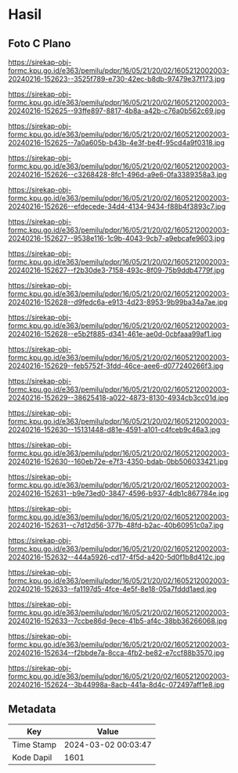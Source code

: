 # Hasil

## Foto C Plano

https://sirekap-obj-formc.kpu.go.id/e363/pemilu/pdpr/16/05/21/20/02/1605212002003-20240216-152623--3525f789-e730-42ec-b8db-97479e37f173.jpg

https://sirekap-obj-formc.kpu.go.id/e363/pemilu/pdpr/16/05/21/20/02/1605212002003-20240216-152625--93ffe897-8817-4b8a-a42b-c76a0b562c69.jpg

https://sirekap-obj-formc.kpu.go.id/e363/pemilu/pdpr/16/05/21/20/02/1605212002003-20240216-152625--7a0a605b-b43b-4e3f-be4f-95cd4a9f0318.jpg

https://sirekap-obj-formc.kpu.go.id/e363/pemilu/pdpr/16/05/21/20/02/1605212002003-20240216-152626--c3268428-8fc1-496d-a9e6-0fa3389358a3.jpg

https://sirekap-obj-formc.kpu.go.id/e363/pemilu/pdpr/16/05/21/20/02/1605212002003-20240216-152626--efdecede-34d4-4134-9434-f88b4f3893c7.jpg

https://sirekap-obj-formc.kpu.go.id/e363/pemilu/pdpr/16/05/21/20/02/1605212002003-20240216-152627--9538e116-1c9b-4043-9cb7-a9ebcafe9603.jpg

https://sirekap-obj-formc.kpu.go.id/e363/pemilu/pdpr/16/05/21/20/02/1605212002003-20240216-152627--f2b30de3-7158-493c-8f09-75b9ddb4779f.jpg

https://sirekap-obj-formc.kpu.go.id/e363/pemilu/pdpr/16/05/21/20/02/1605212002003-20240216-152628--d9fedc6a-e913-4d23-8953-9b99ba34a7ae.jpg

https://sirekap-obj-formc.kpu.go.id/e363/pemilu/pdpr/16/05/21/20/02/1605212002003-20240216-152628--e5b2f885-d341-461e-ae0d-0cbfaaa99af1.jpg

https://sirekap-obj-formc.kpu.go.id/e363/pemilu/pdpr/16/05/21/20/02/1605212002003-20240216-152629--feb5752f-3fdd-46ce-aee6-d077240266f3.jpg

https://sirekap-obj-formc.kpu.go.id/e363/pemilu/pdpr/16/05/21/20/02/1605212002003-20240216-152629--38625418-a022-4873-8130-4934cb3cc01d.jpg

https://sirekap-obj-formc.kpu.go.id/e363/pemilu/pdpr/16/05/21/20/02/1605212002003-20240216-152630--15131448-d81e-4591-a101-c4fceb9c46a3.jpg

https://sirekap-obj-formc.kpu.go.id/e363/pemilu/pdpr/16/05/21/20/02/1605212002003-20240216-152630--160eb72e-e7f3-4350-bdab-0bb506033421.jpg

https://sirekap-obj-formc.kpu.go.id/e363/pemilu/pdpr/16/05/21/20/02/1605212002003-20240216-152631--b9e73ed0-3847-4596-b937-4db1c867784e.jpg

https://sirekap-obj-formc.kpu.go.id/e363/pemilu/pdpr/16/05/21/20/02/1605212002003-20240216-152631--c7d12d56-377b-48fd-b2ac-40b60951c0a7.jpg

https://sirekap-obj-formc.kpu.go.id/e363/pemilu/pdpr/16/05/21/20/02/1605212002003-20240216-152632--444a5926-cd17-4f5d-a420-5d0f1b8d412c.jpg

https://sirekap-obj-formc.kpu.go.id/e363/pemilu/pdpr/16/05/21/20/02/1605212002003-20240216-152633--fa1197d5-4fce-4e5f-8e18-05a7fddd1aed.jpg

https://sirekap-obj-formc.kpu.go.id/e363/pemilu/pdpr/16/05/21/20/02/1605212002003-20240216-152633--7ccbe86d-9ece-41b5-af4c-38bb36266068.jpg

https://sirekap-obj-formc.kpu.go.id/e363/pemilu/pdpr/16/05/21/20/02/1605212002003-20240216-152634--f2bbde7a-8cca-4fb2-be82-e7ccf88b3570.jpg

https://sirekap-obj-formc.kpu.go.id/e363/pemilu/pdpr/16/05/21/20/02/1605212002003-20240216-152624--3b44998a-8acb-441a-8d4c-072497aff1e8.jpg


## Metadata

| Key        | Value               |
| ---------- | ------------------- |
| Time Stamp | 2024-03-02 00:03:47 |
| Kode Dapil | 1601                |



